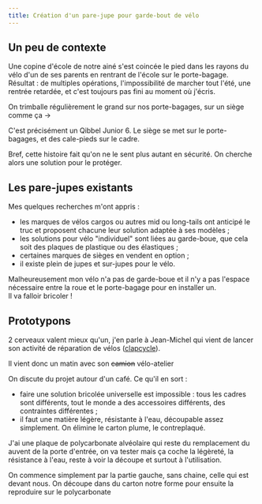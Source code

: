 ```yaml
---
title: Création d'un pare-jupe pour garde-bout de vélo
---
```

## Un peu de contexte

Une copine d'école de notre ainé s'est coincée le pied dans les rayons du vélo d'un de ses parents en rentrant de l'école sur le porte-bagage.  
Résultat : de multiples opérations, l'impossibilité de marcher tout l'été, une rentrée retardée, et c'est toujours pas fini au moment où j'écris.

On trimballe régulièrement le grand sur nos porte-bagages, sur un siège comme ça ->

C'est précisément un Qibbel Junior 6. Le siège se met sur le porte-bagages, et des cale-pieds sur le cadre.

Bref, cette histoire fait qu'on ne le sent plus autant en sécurité. On cherche alors une solution pour le protéger.

## Les pare-jupes existants

Mes quelques recherches m'ont appris :

- les marques de vélos cargos ou autres mid ou long-tails ont anticipé le truc et proposent chacune leur solution adaptée à ses modèles ;
- les solutions pour vélo "individuel" sont liées au garde-boue, que cela soit des plaques de plastique ou des élastiques ;
- certaines marques de sièges en vendent en option ;
- il existe plein de jupes et sur-jupes pour le vélo.

Malheureusement mon vélo n'a pas de garde-boue et il n'y a pas l'espace nécessaire entre la roue et le porte-bagage pour en installer un.  
Il va falloir bricoler !

## Prototypons

2 cerveaux valent mieux qu'un, j'en parle à Jean-Michel qui vient de lancer son activité de réparation de vélos ([clapcycle](http://clapcycle.fr)).

Il vient donc un matin avec son ~~camion~~ vélo-atelier

On discute du projet autour d'un café. Ce qu'il en sort :

- faire une solution bricolée universelle est impossible : tous les cadres sont différents, tout le monde a des accessoires différents, des contraintes différentes ;
- il faut une matière légère, résistante à l'eau, découpable assez simplement. On élimine le carton plume, le contreplaqué.

J'ai une plaque de polycarbonate alvéolaire qui reste du remplacement du auvent de la porte d'entrée, on va tester mais ça coche la légèreté, la résistance à l'eau, reste à voir la découpe et surtout à l'utilisation.

On commence simplement par la partie gauche, sans chaine, celle qui est devant nous. On découpe dans du carton notre forme pour ensuite la reproduire sur le polycarbonate
